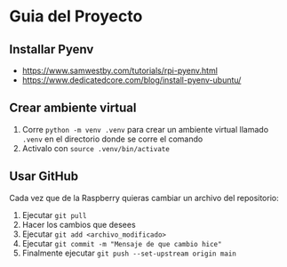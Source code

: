 # Guia del Proyecto

## Installar Pyenv

- https://www.samwestby.com/tutorials/rpi-pyenv.html
- https://www.dedicatedcore.com/blog/install-pyenv-ubuntu/

## Crear ambiente virtual

1. Corre `python -m venv .venv` para crear un ambiente virtual llamado `.venv` en el directorio donde se corre el comando
2. Activalo con `source .venv/bin/activate`

## Usar GitHub

Cada vez que de la Raspberry quieras cambiar un archivo del repositorio:

1. Ejecutar `git pull`
2. Hacer los cambios que desees
3. Ejecutar `git add <archivo_modificado>`
4. Ejecutar `git commit -m "Mensaje de que cambio hice"`
5. Finalmente ejecutar `git push --set-upstream origin main`


